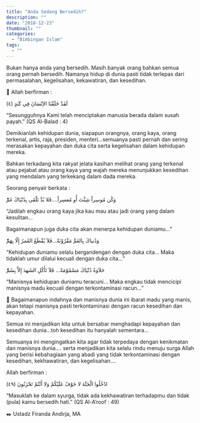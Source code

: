 ```yaml
---
title: "Anda Sedang Bersedih?"
description: ""
date: "2018-12-23"
thumbnail: ""
categories:
  - "Bimbingan Islam"
tags:
  - ""
---
```

Bukan hanya anda yang bersedih. Masih banyak orang bahkan semua orang pernah bersedih. Namanya hidup di dunia pasti tidak terlepas dari permasalahan, kegelisahan, kekawatiran, dan kesedihan.

🔎 Allah berfirman :

لَقَدْ خَلَقْنَا الإنْسَانَ فِي كَبَدٍ (٤)

“Sesungguhnya Kami telah menciptakan manusia berada dalam susah payah.” (QS Al-Balad : 4)

Demikianlah kehidupan dunia, siapapun orangnya, orang kaya, orang terkenal, artis, raja, presiden, menteri…semuanya pasti pernah dan sering merasakan kepayahan dan duka cita serta kegelisahan dalam kehidupan mereka.

Bahkan terkadang kita rakyat jelata kasihan melihat orang yang terkenal atau pejabat atau orang kaya yang wajah mereka menunjukkan kesedihan yang mendalam yang terkekang dalam dada mereka.

Seorang penyair berkata :

وَكُن مُوسِراً شِئْتَ أُو مُعسِراً….فَلا بُدَّ تَلْقَى بِدُنْيَاكَ غَمّْ

“Jadilah engkau orang kaya jika kau mau atau jadi orang yang dalam kesulitan…

Bagaimanapun juga duka cita akan menerpa kehidupan duniamu…”

وَدُنياكَ بِالغَمِّ مَقْرُوْنَةٌ…فَلاَ يُقْطَعُ العُمرُ إِلّا بِهَمّْ

“Kehidupan duniamu selalu bergandengan dengan duka cita…
Maka tidaklah umur dilalui kecuali dengan duka cita…”

حَلاَوَةُ دُنْيَاكَ مَسْمُوْمَةٌ… فَلاَ تَأَكُلِ الشَهدَ إِلاَّ بِسُمّْ

“Manisnya kehidupan duniamu teracuni…
Maka engkau tidak mencicipi manisnya madu kecuali dengan terkontaminasi racun…”
 
🍃 Bagaimanapun indahnya dan manisnya dunia ini ibarat madu yang manis, akan tetapi manisnya pasti terkontaminasi dengan racun kesedihan dan kepayahan.

Semua ini menjadikan kita untuk bersabar menghadapi kepayahan dan kesedihan dunia…toh kesedihan itu hanyalah sementara…

Semuanya ini mengingatkan kita agar tidak terpedaya dengan kenikmatan dan manisnya dunia…. serta menjadikan kita selalu rindu menuju surga Allah yang berisi kebahagiaan yang abadi yang tidak terkontaminasi dengan kesedihan, kekhawatiran, dan kegelisahan….

Allah berfirman :

ادْخُلُوا الْجَنَّةَ لا خَوْفٌ عَلَيْكُمْ وَلا أَنْتُمْ تَحْزَنُونَ (٤٩)

“Masuklah ke dalam syurga, tidak ada kekhawatiran terhadapmu dan tidak (pula) kamu bersedih hati.” (QS Al-A’roof : 49)

✒️ Ustadz Firanda Andirja, MA